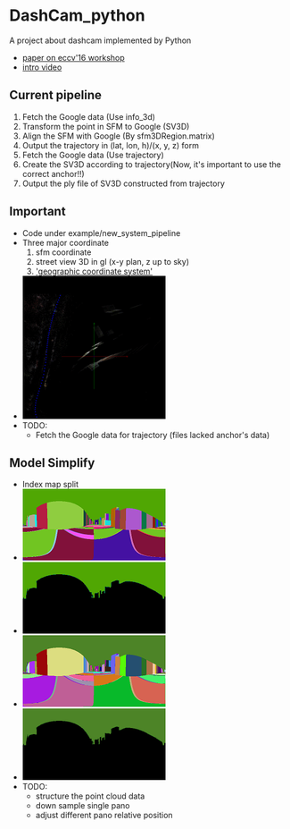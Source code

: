 # DashCam_python
A project about dashcam implemented by Python
- [paper on eccv'16 workshop](http://link.springer.com/chapter/10.1007/978-3-319-46604-0_10)
- [intro video](https://www.youtube.com/watch?v=qeIMMk8E17o)

## Current pipeline
1. Fetch the Google data (Use info_3d)
2. Transform the point in SFM to Google (SV3D)
3. Align the SFM with Google (By sfm3DRegion.matrix)
4. Output the trajectory in (lat, lon, h)/(x, y, z) form
5. Fetch the Google data (Use trajectory)
6. Create the SV3D according to trajectory(Now, it's important to use the correct anchor!!)
7. Output the ply file of SV3D constructed from trajectory

## Important
- Code under example/new_system_pipeline
- Three major coordinate
  1. sfm coordinate
  2. street view 3D in gl (x-y plan, z up to sky) 
  3. ['geographic coordinate system'](https://en.wikipedia.org/wiki/ECEF)
- ![pipeline](src/pipeline.gif)
- TODO:
  - Fetch the Google data for trajectory (files lacked anchor's data)

## Model Simplify
- Index map split
- ![indexPNG](src/index_map.png)
- ![indexGIF](src/index_map.gif)
- ![splitPNG](src/split_map.png)
- ![splitGIF](src/split_map.gif)
- TODO:
  - structure the point cloud data
  - down sample single pano
  - adjust different pano relative position